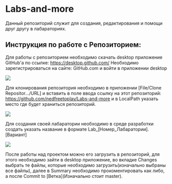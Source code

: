 # Labs-and-more
Данный репозиторий служит для создания, редактирования и помощи друг другу в лабараториях.

Инструкция по работе с Репозиторием:
-----------------------------------------------------------
Для работы с репозиторием необходимо скачать desktop приложение GitHub'а по ссылке: https://desktop.github.com/
Необходимо зарегистрироваться на сайте: GitHub.com и войти в приложении desktop

![](https://i.imgur.com/hcp5n7U.gif?1)

Для клонирования репозитория необходимо в приложении [File/Clone Repositor.../URL] и вставить в поле ввода
ссылку на этот репозиторий: https://github.com/nedfreetoplay/Labs-and-more и в LocalPath 
указать место где будет храниться репозиторий.

![](https://i.imgur.com/YMdDby9.png?1)

Для создания своей лабаратории необходимо в среде разработки создать  указать название в формате Lab_[Номер_Лабаратории].[Вариант]

![](https://i.imgur.com/BGXDSzK.png?1)

После работы над проектом можно его загрузить в репозиторий, для этого необходимо зайти в desktop приложение, 
во вкладке Changes выбрать те файлы, которые необходимо загрузить(изначально выбраны все файлы), 
далее в Summary необходимо прокоментировать как либо, а после Commit to [Ветка](Изначально стоит master).
